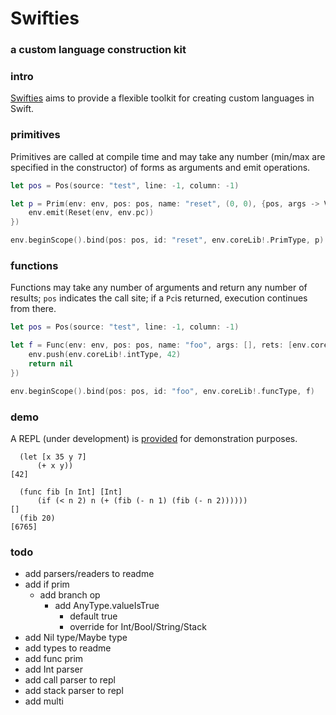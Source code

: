 # Swifties
### a custom language construction kit 

### intro
[Swifties](https://github.com/codr7/swifties) aims to provide a flexible toolkit for creating custom languages in Swift.

### primitives
Primitives are called at compile time and may take any number (min/max are specified in the constructor) of forms as arguments and emit operations. 

```swift
let pos = Pos(source: "test", line: -1, column: -1)

let p = Prim(env: env, pos: pos, name: "reset", (0, 0), {pos, args -> Void in
    env.emit(Reset(env, env.pc))
})

env.beginScope().bind(pos: pos, id: "reset", env.coreLib!.PrimType, p)
```

### functions
Functions may take any number of arguments and return any number of results; `pos` indicates the call site; if a `Pc`is returned, execution continues from there.

```swift
let pos = Pos(source: "test", line: -1, column: -1)

let f = Func(env: env, pos: pos, name: "foo", args: [], rets: [env.coreLib!.intType], {pos -> Pc? in
    env.push(env.coreLib!.intType, 42)
    return nil
})

env.beginScope().bind(pos: pos, id: "foo", env.coreLib!.funcType, f)
```

### demo
A REPL (under development) is [provided](https://github.com/codr7/swifties-repl) for demonstration purposes.

```
  (let [x 35 y 7]
      (+ x y))
[42]
```

```
  (func fib [n Int] [Int]
      (if (< n 2) n (+ (fib (- n 1) (fib (- n 2))))))
[]
  (fib 20)
[6765]
```

### todo
- add parsers/readers to readme
- add if prim
    - add branch op
        - add AnyType.valueIsTrue
            - default true
            - override for Int/Bool/String/Stack
- add Nil type/Maybe type
- add types to readme
- add func prim
- add Int parser
- add call parser to repl
- add stack parser to repl
- add multi
